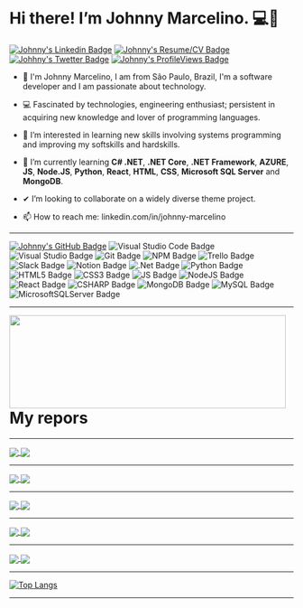 # Hi there! I’m Johnny Marcelino. 💻🤵

[![Johnny's Linkedin Badge](https://img.shields.io/badge/-LinkedIn-blue?style=for-the-badge&logo=Linkedin&logoColor=white&link=https://www.linkedin.com/in/johnny-marcelino/)](https://www.linkedin.com/in/johnny-marcelino/)
[![Johnny's Resume/CV Badge](https://img.shields.io/badge/-Resume/CV-black?labelColor=white&style=for-the-badge&logo=data:image/png)](https://johnnymarcelino.github.io/Web-Profile/)
[![Johhny's Twetter Badge](https://img.shields.io/badge/Twitter-1DA1F2?style=for-the-badge&logo=twitter&logoColor=white)](https://twitter.com/JohnnyGPM)
[![Johnny's ProfileViews Badge](https://komarev.com/ghpvc/?username=johnnymarcelino&color=brightgreen&style=for-the-badge)](https://github.com/antonkomarev/github-profile-views-counter)

- 🤵 I'm Johnny Marcelino, I am from São Paulo, Brazil, I'm a software developer and I am passionate about technology.

- 💻 Fascinated by technologies, engineering enthusiast; persistent in acquiring new knowledge and lover of programming languages.

- 👀 I’m interested in learning new skills involving systems programming and improving my softskills and hardskills.

- 🌱 I’m currently learning **C# .NET**, **.NET Core**, **.NET Framework**, **AZURE**, **JS**, **Node.JS**, **Python**, **React**, **HTML**, **CSS**, **Microsoft SQL Server** and **MongoDB**.

- ✔ I’m looking to collaborate on a widely diverse theme project.

- 📫 How to reach me: linkedin.com/in/johnny-marcelino

--------------------------

[![Johnny's GitHub Badge](https://img.shields.io/badge/github-%23121011.svg?style=for-the-badge&logo=github&logoColor=white)](https://github.com/johnnymarcelino)
![Visual Studio Code Badge](https://img.shields.io/badge/Visual%20Studio%20Code-0078d7.svg?style=for-the-badge&logo=visual-studio-code&logoColor=white)
![Visual Studio Badge](https://img.shields.io/badge/Visual%20Studio-5C2D91.svg?style=for-the-badge&logo=visual-studio&logoColor=white)
![Git Badge](https://img.shields.io/badge/git-%23F05033.svg?style=for-the-badge&logo=git&logoColor=white)
![NPM Badge](https://img.shields.io/badge/NPM-%23CB3837.svg?style=for-the-badge&logo=npm&logoColor=white)
![Trello Badge](https://img.shields.io/badge/Trello-%23026AA7.svg?style=for-the-badge&logo=Trello&logoColor=white)
![Slack Badge](https://img.shields.io/badge/Slack-4A154B?style=for-the-badge&logo=slack&logoColor=white)
![Notion Badge](https://img.shields.io/badge/Notion-%23000000.svg?style=for-the-badge&logo=notion&logoColor=white)
![.Net Badge](https://img.shields.io/badge/.NET-5C2D91?style=for-the-badge&logo=.net&logoColor=white)
![Python Badge](https://img.shields.io/badge/Python-3776AB?style=for-the-badge&logo=python&logoColor=white)
![HTML5 Badge](https://img.shields.io/badge/HTML5-E34F26?style=for-the-badge&logo=html5&logoColor=white)
![CSS3 Badge](https://img.shields.io/badge/CSS3-1572B6?style=for-the-badge&logo=css3&logoColor=white)
![JS Badge](https://img.shields.io/badge/JavaScript-F7DF1E?style=for-the-badge&logo=javascript&logoColor=black)
![NodeJS Badge](https://img.shields.io/badge/node.js-6DA55F?style=for-the-badge&logo=node.js&logoColor=white)
![React Badge](https://img.shields.io/badge/react-%2320232a.svg?style=for-the-badge&logo=react&logoColor=%2361DAFB)
![CSHARP Badge](https://img.shields.io/badge/C%23-239120?style=for-the-badge&logo=c-sharp&logoColor=white)
![MongoDB Badge](https://img.shields.io/badge/MongoDB-%234ea94b.svg?style=for-the-badge&logo=mongodb&logoColor=white)
![MySQL Badge](https://img.shields.io/badge/mysql-%2300f.svg?style=for-the-badge&logo=mysql&logoColor=white)
![MicrosoftSQLServer Badge](https://img.shields.io/badge/Microsoft%20SQL%20Server-CC2927?style=for-the-badge&logo=microsoft%20sql%20server&logoColor=white)

--------------------------

<p>
  <img align="left" width="490" height="165" src="https://github-readme-stats.vercel.app/api?username=johnnymarcelino&show_icons=true&hide_border=false&line_height=20&title_color=f69673&icon_color=1b93c9&show_owner=true"/>
</p>


# My repors
--------------------------

<a href="https://github.com/johnnymarcelino/projeto_WomanIn_DOTNET">
  <img align="center" src="https://github-readme-stats.vercel.app/api/pin/?username=johnnymarcelino&repo=projeto_WomanIn_DOTNET" />
</a>

<a href="https://github.com/johnnymarcelino/project_WomanIn_React">
  <img align="center" src="https://github-readme-stats.vercel.app/api/pin/?username=johnnymarcelino&repo=project_WomanIn_React" />
</a>

--------------------------


<a href="https://github.com/johnnymarcelino/CHALLENGES_CSHARP">
  <img align="center" src="https://github-readme-stats.vercel.app/api/pin/?username=johnnymarcelino&repo=CHALLENGES_CSHARP" />
</a>

<a href="https://github.com/johnnymarcelino/SalesWebMVC">
  <img align="center" src="https://github-readme-stats.vercel.app/api/pin/?username=johnnymarcelino&repo=SalesWebMVC" />
</a>

--------------------------

<a href="https://github.com/johnnymarcelino/Learning-Language-CSHARP">
  <img align="center" src="https://github-readme-stats.vercel.app/api/pin/?username=johnnymarcelino&repo=Learning-Language-CSHARP" />
</a>

<a href="https://github.com/johnnymarcelino/Python-Challenges.py">
  <img align="center" src="https://github-readme-stats.vercel.app/api/pin/?username=johnnymarcelino&repo=Python-Challenges.py" />
</a>

--------------------------

<a href="https://github.com/johnnymarcelino/FreeCodeCamp-Responsive-Web-Design">
  <img align="center" src="https://github-readme-stats.vercel.app/api/pin/?username=johnnymarcelino&repo=FreeCodeCamp-Responsive-Web-Design" />
</a>

<a href="https://github.com/johnnymarcelino/mongodb-fundamentals">
  <img align="center" src="https://github-readme-stats.vercel.app/api/pin/?username=johnnymarcelino&repo=mongodb-fundamentals" />
</a>

--------------------------

<a href="https://github.com/johnnymarcelino/The-First-Ultranova">
  <img align="center" src="https://github-readme-stats.vercel.app/api/pin/?username=johnnymarcelino&repo=The-First-Ultranova" />
</a>

<a href="https://github.com/johnnymarcelino/Web-Profile">
  <img align="center" src="https://github-readme-stats.vercel.app/api/pin/?username=johnnymarcelino&repo=Web-Profile" />
</a>


--------------------------

[![Top Langs](https://github-readme-stats.vercel.app/api/top-langs/?username=johnnymarcelino&langs_count=8)](https://github.com/johnnymarcelino/github-readme-stats)

--------------------------
